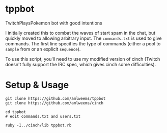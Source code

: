 tppbot
======

TwitchPlaysPokemon bot with good intentions

I initially created this to combat the waves of start spam in the chat, but quickly moved to allowing arbitrary input. The `commands.txt` is used to give commands. The first line specifies the type of commands  (either a pool to `sample` from or an explicit `sequence`).

To use this script, you'll need to use my modified version of cinch (Twitch doesn't fully support the IRC spec, which gives cinch some difficulties).

Setup & Usage
=============
```
git clone https://github.com/amlweems/tppbot
git clone https://github.com/amlweems/cinch

cd tppbot
# edit commands.txt and users.txt

ruby -I../cinch/lib tppbot.rb
```
